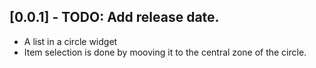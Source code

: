 ## [0.0.1] - TODO: Add release date.

* A list in a circle widget
* Item selection is done by mooving it to the central zone of the circle.

